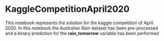 # KaggleCompetitionApril2020
This notebook represents the solution for the kaggle competition of April 2020.
In this notebook the Australian Rain dataset has been pre-processed and a binary prediction for the **rain_tomorrow** variable has been performed
